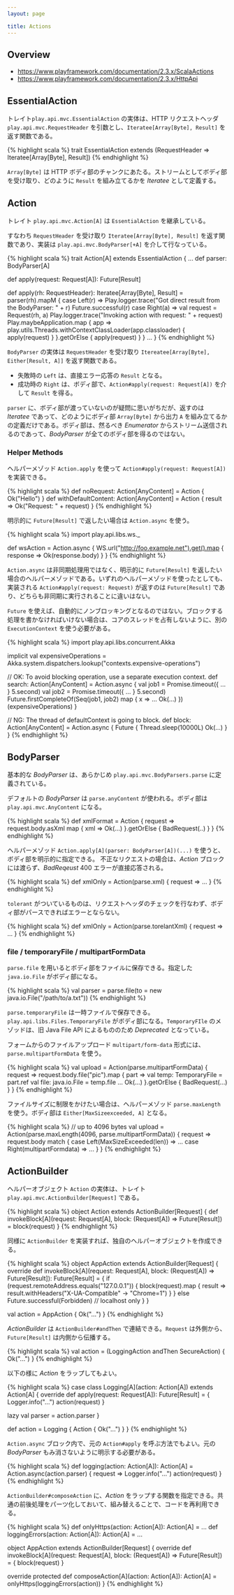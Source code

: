 ```yaml
---
layout: page

title: Actions
---
```


## Overview

* https://www.playframework.com/documentation/2.3.x/ScalaActions
* https://www.playframework.com/documentation/2.3.x/HttpApi

## EssentialAction

トレイト`play.api.mvc.EssentialAction` の実体は、HTTP リクエストヘッダ `play.api.mvc.RequestHeader` を引数とし、`Iteratee[Array[Byte], Result]` を返す関数である。

{% highlight scala %}
trait EssentialAction extends (RequestHeader => Iteratee[Array[Byte], Result])
{% endhighlight %}

`Array[Byte]` は HTTP ボディ部のチャンクにあたる。ストリームとしてボディ部を受け取り、どのように `Result` を組み立てるかを _Iteratee_ として定義する。

## Action

トレイト `play.api.mvc.Action[A]` は `EssentialAction` を継承している。

すなわち `RequestHeader` を受け取り `Iteratee[Array[Byte], Result]` を返す関数であり、実装は `play.api.mvc.BodyParser[+A]` を介して行なっている。

{% highlight scala %}
trait Action[A] extends EssentialAction {
  ...
  def parser: BodyParser[A]

  def apply(request: Request[A]): Future[Result]

  def apply(rh: RequestHeader): Iteratee[Array[Byte], Result] = parser(rh).mapM {
    case Left(r) =>
      Play.logger.trace("Got direct result from the BodyParser: " + r)
      Future.successful(r)
    case Right(a) =>
      val request = Request(rh, a)
      Play.logger.trace("Invoking action with request: " + request)
      Play.maybeApplication.map { app =>
        play.utils.Threads.withContextClassLoader(app.classloader) {
          apply(request)
        }
      }.getOrElse {
        apply(request)
      }
  }
  ...
}
{% endhighlight %}

`BodyParser` の実体は `RequestHeader` を受け取り `Itereatee[Array[Byte], Either[Result, A]]` を返す関数である。

* 失敗時の `Left` は、直接エラー応答の `Result` となる。
* 成功時の `Right` は、ボディ部で、`Action#apply(request: Request[A])` を介して `Result` を得る。

`parser` に、ボディ部が渡っていないのが疑問に思いがちだが、返すのは _Iteratee_ であって、どのようにボディ部 `Array[Byte]` から出力 `A` を組み立てるかの定義だけである。ボディ部は、然るべき _Enumerator_ からストリーム送信されるのであって、_BodyParser_  が全てのボディ部を得るのではない。

### Helper Methods

ヘルパーメゾッド `Action.apply` を使って `Action#apply(request: Request[A])` を実装できる。

{% highlight scala %}
def noRequest: Action[AnyContent] = Action {
  Ok("Hello")
}
def withDefaultContent: Action[AnyContent] = Action { result =>
  Ok("Request: " + request)
}
{% endhighlight %}

明示的に `Future[Result]` で返したい場合は `Action.async` を使う。

{% highlight scala %}
import play.api.libs.ws._

def wsAction = Action.async {
  WS.url("http://foo.example.net").get().map { response =>
    Ok(response.body)
  }
}
{% endhighlight %}

`Action.async` は非同期処理用ではなく、明示的に `Future[Result]` を返したい場合のヘルパーメゾッドである。いずれのヘルパーメゾッドを使ったとしても、実装される `Action#apply(request: Request)` が返すのは `Future[Result]` であり、どちらも非同期に実行されることに違いはない。

`Future` を使えば、自動的にノンブロッキングとなるのではない。ブロックする処理を書かなければいけない場合は、コアのスレッドを占有しないように、別の `ExecutionContext` を使う必要がある。

{% highlight scala %}
import play.api.libs.concurrent.Akka

implicit val expensiveOperations =
  Akka.system.dispatchers.lookup("contexts.expensive-operations")

// OK: To avoid blocking operation, use a separate execution context.
def search: Action[AnyContent] = Action.async {
  val job1 = Promise.timeout({ ... } 5.second)
  val job2 = Promise.timeout({ ... } 5.second)
  Future.firstCompleteOf(Seq(job1, job2) map { x =>
    ...
    Ok(...)
  }) (expensiveOperations)
}

// NG: The thread of defaultContext is going to block.
def block: Action[AnyContent] = Action.async {
  Future {
    Thread.sleep(10000L)
    Ok(...)
  }
}
{% endhighlight %}

## BodyParser

基本的な _BodyParser_ は、あらかじめ `play.api.mvc.BodyParsers.parse` に定義されている。

デフォルトの _BodyParser_ は `parse.anyContent` が使われる。ボディ部は `play.api.mvc.AnyContent` になる。

{% highlight scala %}
def xmlFormat = Action { request =>
  request.body.asXml map { xml =>
    Ok(...)
  }.getOrElse {
    BadRequest(..)
  }
}
{% endhighlight %}

ヘルパーメゾッド `Action.apply[A](parser: BodyParser[A])(...)` を使うと、ボディ部を明示的に指定できる。 不正なリクエストの場合は、_Action_ ブロックには渡らず、_BadReqeust_ 400 エラーが直接応答される。

{% highlight scala %}
def xmlOnly = Action(parse.xml) { request => ... }
{% endhighlight %}

`tolerant` がついているものは、リクエストヘッダのチェックを行なわず、ボディ部がパースできればエラーとならない。

{% highlight scala %}
def xmlOnly = Action(parse.torelantXml) { request => ... }
{% endhighlight %}

### file / temporaryFile / multipartFormData

`parse.file` を用いるとボディ部をファイルに保存できる。指定した `java.io.File` がボディ部になる。

{% highlight scala %}
val parser = parse.file(to = new java.io.File("/path/to/a.txt"))
{% endhighlight %}

`parse.temporaryFile` は一時ファイルで保存できる。`play.api.libs.Files.TemporaryFile` がボディ部になる。`TemporaryFIle` のメゾッドは、旧 Java File API によるもののため _Deprecated_ となっている。

フォームからのファイルアップロード `multipart/form-data` 形式には、`parse.multipartFormData` を使う。

{% highlight scala %}
val upload = Action(parse.multipartFormData) { request =>
  request.body.file("pic").map { part =>
    val temp: TemporaryFile = part.ref
    val file: java.io.File = temp.file
    ...
    Ok(...)
  }.getOrElse {
    BadRequest(...)
  }
}
{% endhighlight %}

ファイルサイズに制限をかけたい場合は、ヘルパーメゾッド `parse.maxLength` を使う。ボディ部は `Either[MaxSizeexceeded, A]` となる。

{% highlight scala %}
// up to 4096 bytes
val upload = Action(parse.maxLength(4096, parse.multipartFormData)) { request =>
  request.body match {
    case Left(MaxSizeExceeded(len)) => ...
    case Right(multipartFormdata) => ...
  }
}
{% endhighlight %}

## ActionBuilder

ヘルパーオブジェクト `Action` の実体は、トレイト `play.api.mvc.ActionBuilder[Request]` である。

{% highlight scala %}
object Action extends ActionBuilder[Request] {
  def invokeBlock[A](request: Request[A],
                     block: (Request[A]) => Future[Result]) = block(request)
}
{% endhighlight %}

同様に `ActionBuilder` を実装すれば、独自のヘルパーオブジェクトを作成できる。

{% highlight scala %}
object AppAction extends ActionBuilder[Request] {
  override def invokeBlock[A](request: Request[A],
                              block: (Request[A]) => Future[Result]): Future[Result] = {
    if (request.remoteAddress.equals("127.0.0.1")) {
      block(request).map { result =>
        result.withHeaders("X-UA-Compatible" -> "Chrome=1")
      }
    } else Future.successful(Forbidden) // localhost only
  }
}

val action = AppAction {
  Ok("...")
}
{% endhighlight %}

_ActionBuilder_ は `ActionBuilder#andThen` で連結できる。`Request` は外側から、`Future[Result]` は内側から伝播する。

{% highlight scala %}
val action = (LoggingAction andThen SecureAction) {
  Ok("...")
}
{% endhighlight %}

以下の様に _Action_ をラップしてもよい。

{% highlight scala %}
case class Logging[A](action: Action[A]) extends Action[A] {
  override def apply(request: Request[A]): Future[Result] = {
    Logger.info("...")
    action(request)
  }

  lazy val parser = action.parser
}

def action = Logging {
  Action {
    Ok("...")
  }
}
{% endhighlight %}

`Action.async` ブロック内で、元の `Action#apply` を呼ぶ方法でもよい。元の _BodyParser_ もみ消さないように明示する必要がある。

{% highlight scala %}
def logging(action: Action[A]): Action[A] =
  Action.async(action.parser) { request =>
    Logger.info("...")
    action(request)
  }
{% endhighlight %}

`ActionBuilder#composeAction` に、_Action_ をラップする関数を指定できる。共通の前後処理をパーツ化しておいて、組み替えることで、コードを再利用できる。

{% highlight scala %}
def onlyHttps(action: Action[A]): Action[A] = ...
def loggingErrors(action: Action[A]): Action[A] = ...

object AppAction extends ActionBuilder[Request] {
  override def invokeBlock[A](request: Request[A],
                              block: (Request[A]) => Future[Result]) = {
    block(request)
  }

  override protected def composeAction[A](action: Action[A]): Action[A] =
    onlyHttps(loggingErrors(action))
}
{% endhighlight %}

